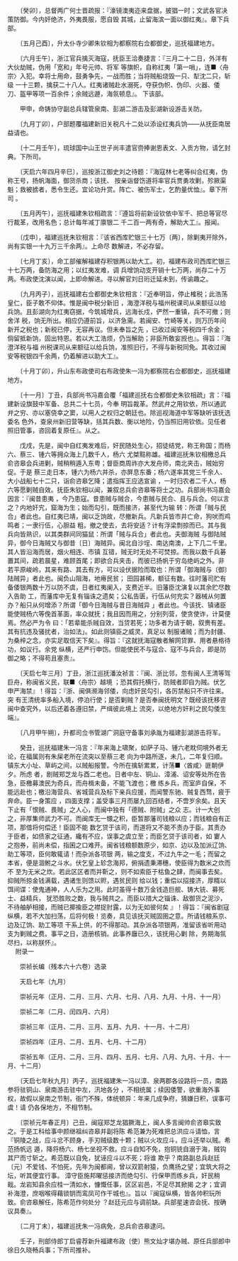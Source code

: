<!-- { "loadSidebar": true } -->
　　〔癸卯〕，总督两广何士晋疏报：『濠镜澳夷迩来盘据，披猖一时；文武各官决策防御。今内奸绝济，外夷畏服，愿自毁 
其城，止留海滨一面以御红夷』。章下兵部。

　　〔五月己酉〕，升太仆寺少卿朱钦相为都察院右佥都御史，巡抚福建地方。

　　〔六月壬午〕，浙江官兵擒灭海寇，抚臣王洽奏捷言：『三月二十二日，外洋有大伙劫贼，伪用「宽和」年号元帅、将军 
等旗帜，自称红夷「第一哨」，连■〈舟宗〉入犯。幸将士用命，鼓勇争先，一战而胜；当将贼船烧毁一只、犁沈二只，斩级 
一十三颗，擒获二十八人。红夷诸贼赴水溺死，夺获伪帜、伪印、火器、倭刀、盔甲等项一百余件；余贼远遯，海氛顿息』。 
下该部。

　　甲申，命铸协守副总兵辖管泉南、彭湖二游击及彭湖新设游击关防。

　　〔九月丁卯〕，户部题覆福建新旧关税凡十二处以添设红夷兵饷——从抚臣南居益请也。

　　〔十二月壬午〕，琉球国中山王世子尚丰遣官赍捧谢恩表文、入贡方物，请乞封典。下所司。

　　〔天启六年四月辛巳〕，巡按浙江御史刘之待题：『海寇林七老等纠合红夷，伪称王号，扬帆海面，御货杀商；该抚、 
按亲诣督饬道将率官兵贾勇攻剿，殄厥渠魁；救被掳者，悉令生还。宜论功升赏。阵亡、被伤军士，乞酌量优恤』。章下所司 
。

　　〔五月丙午〕，巡抚福建朱钦相疏言：『遵旨将前新设钦依中军千、把总等官尽行裁革，改用名色；总计每年减丁廪银二 
千二百一两有奇，解助大工』。报闻。

　　〔戊申〕，福建巡抚朱钦相言：『该省西库贮银三十七万〔两〕，除剿夷开除外，尚有实银一十九万三千余两』。上命尽 
数解进，不必存留。

　　〔七月丁亥〕，命工部催解福建存积银两以助大工。初，福建布政司西库贮银三十七万两，备防海之用；以红夷发难，调 
兵增饷动支开销十七万两，尚存二十万两。布政使沈演以闻，上即命解进。寻以解官刘日珩迁延未到，传谕趣之。

　　〔九月丙子〕，巡抚福建右佥都御史朱钦相言：『近奉明旨，停止榷税；此浩荡皇仁，臣子敢不仰体。惟是闽中税分新旧 
，海澄洋税与福州税课司从来额征以给兵饷。且彭湖向为红夷窃据，今筑城增兵，远海长戍，俨然一重镇，兵不可撤；则舍洋 
税，饷无所出。相应仍遵前旨，以济急需。若闽安、竹崎等关，则万历年间新开之税也；新税已停，无容再议。但未奉旨之先 
，已收过闽安等税四千余金；倘留抵新饷，固出特恩。若以大工浩烦，仍当解助；非臣所敢妄觊也』。得旨：『海澄洋税与福 
州税课司从来额征以给兵饷，准照旧行，不得与新税同免。其收过闽安等税银四千余两，仍着解进以助大工』。

　　〔十月丁卯〕，升山东布政使司右布政使朱一冯为都察院右佥都御史，巡抚福建地方。

　　〔十一月〕丁丑，兵部尚书冯嘉会覆「福建巡抚右佥都御史朱钦相疏」言：『福建新设旗鼓中军备、总共二十七员，今奉 
明旨裁革。然武弁之用钦依，所以通武弁之穷、亦以塞侥幸之窦，以用人之权归之朝廷也。除巡视海道中军等缺听该抚选委名 
色外，查泉州新旧营等缺，括其兵数、衡以地险，仍当照旧用钦依。见任者照旧管事，咨回着复原任』。从之。

　　戊戌，先是，闽中自红夷发难后，奸民随处生心，招徒结党，称王称国；而杨六、蔡三、锺六等拥众海上几数千人，杨六 
尤桀黠称雄。福建巡抚朱钦相檄总兵俞咨皋会兵进剿，贼稍稍遁入东粤；督臣商周祚亦大发舟师，南北夹击，贼始穷促。于是 
蔡三走日本，锺六为杨六并杀，亦屏息东番；杨六遂率其党三千余人、大小战船七十二只，诣俞咨皋乞降；遣指挥王应选宣谕 
，一时归农者二千人，杨六等愿剿贼自效。抚臣朱钦相以闻，兼叙总兵俞咨皋等将士之功。兵部尚书冯嘉会因言：『闽昔患夷 
，今乃患寇。昔患贼与贼合，今患贼与民合、且与兵合。何以言之？内地奸宄，窟海为生；始而勾引，既而接济，甚至代为输 
转：所谓「贼与民合」者此也。自红夷已靖，闽以乏饷故，尽撤新兵。凡新兵皆市井亡命，狗吠而鸡鸣者；一隶行伍，心胆益 
粗。撤之使去，去将安适？计有浮梁剽掠而已。其与我兵向皆熟识，以其类群间同猫鼠：所谓「贼与兵合」者此也。夫御海贼 
与御陆贼异，御今日海贼又与御昔〔日〕海贼异。闽北自沙埕、南达南澳，上下几二千里。其人皆沿海而居，烟火相连、市镇 
互错，贼无时无处不可焚掠。而我以数千兵碁置其间，疏若晨星，难顾首尾；即欲合兵夹击，而彼已扬帆于穷岛绝屿之外。非 
若平原峻岭，其来有路、其去有方，可以设伏据险而取也：所谓「御海贼与〔御〕陆贼异」者此也。闽负山阻海，地瘠民贫； 
田园甚稀，额征有数。往时藩司贮有备倭银两数十万以防不虞，日者红夷阑入，支费近半。旧藩臣沈演复以其余贮尽数入告助 
工，而藩库中无复有锱诛之遗矣；公私告匮，行伍从何充实？器械从何置办？船只从何增添？所谓「御今日海贼与昔日海贼异 
」者此也。今该抚、镇诸臣能使贼杨六等俛首革面，率众就抚；我且因而用之，分别列营，使贪使诈，计莫便焉。然必严为令 
曰：「若辈能杀贼自效，当贷若死；功多者为请于朝，叙赉有差。其有抗违及骚扰者，治如法」。如此则镇臣之威灵，真足以 
制服诸贼；而为封疆、为桑梓之念，亦实足取信天下矣』。得旨：『这就抚海寇散者解网贷罪、用者悬格待功，如议行。余党 
纵横，还严行申饬。但能使民不与寇合、寇不与兵合，即是防御之略；不得苟且塞责』。

　　〔天启七年三月〕丁丑，浙江巡抚潘汝祯言：『闽、浙比邻，忽有闽人王清等驾巨舟，称闽省义民，联■〈舟宗〉越境 
；恐其假托横行，防贼者即自为贼。伏乞申严海禁』！得旨：『浙、闽俱濒海邻倭，向虑奸民勾引，各厉禁船只不许往来。突 
有王清统率多船入境，停泊行使；是否剿贼？是否奉闽抚明文？既经该抚移咨闽中查究外，以后还着各遵旧禁，严缉彼此境上 
流突，以绝地方奸利之民勾倭生端』。

　　〔八月甲午朔〕，升都司佥书管湖广洞庭守备事刘承胤为福建彭湖游击将军。

　　癸丑，巡抚福建朱一冯言：『年来海上啸聚，如萨子马、锺六老眈伺境外者无论，在福属则有朱屎老所在流突以至蔡三老 
向为中路所逐，未几，二年复归顺。镇东大小址、草屿之间，以贼船报警。今所在擒斩累累，计荡■〈酋咸〉匪朝伊夕。所虑 
者，剧贼郑芝龙与酉二老也。日者中左、铜山、漳浦、诏安等处所在告急，臣檄募澳民为奇兵，而舟楫未备，不能飞渡也；檄 
练乡兵，而室庐自保，不能远赴也；檄沿海营兵、省城营兵及标下亲兵应援，而闻警东驰、贼复西骛，疲于奔命。臣一身策应 
，四面支撑；盖受事三月而屡九回百结者，不啻岁余矣。且天下止有「恨贼、畏贼」之人心，而闽中独有「德贼、附贼」之众 
志。计一大创之，非厚集师武力不可。而闽库无一镮之积，臣暂那藩司钱粮以应；而钱粮自有正项，那借将何偿还！臣固不能 
数乞贷于该司，而道将又不能不责办于臣。其责办于臣者，如债家之征通，纔有不应，误事之虞立至；而臣乞贷于该司者，如 
寠人之抱券，前尚未偿，指囷之口难开。闽省钱粮额数原少，如京、边以及加派辽饷、助工等项，臣何敢辄请！而杂派各项银 
两，输之度支，不过九牛之一毛；而留之本省，便是涸鲋之斗水。伏乞皇上轸念海邦，俯捐遗秉滞穗，使臣得为数米之炊而不 
至为无米之炊。若此区区者而并靳之，则不如索臣于枯鱼之肆，而闽事去矣。抑贼所掠金钱满载，遇诸生则馈以赆，遇贫民则 
给以钱；重偿以招接济，厚糈以饵间谍：使鬼通神，人人乐为之用。此时虽得十数万金钱造巨舰、铸大铳、募死士、益精兵， 
犹恐胜败之数，我与贼共之。而臣以措大之锱诛、敌御货之泥沙，不待舳舻相接，而贼已揶揄臣之襟捉肘露，以为无如彼何矣 
』！得旨：『闽省剧寇纵横，若不大加扫荡，后将何极！览奏，具见该抚灭贼固圉之意。所请钱粮系京、边及辽饷、助工等项 
干系上供，的不得那动。其杂派各项银两，准留该省听用动支为剿贼之费。事平之日，造册核销。此事养廱已久，该抚用心剿 
除，务期海氛尽扫，以称朕怀』。  
　 
附录一

　　崇祯长编（残本六十六卷）选录

　　天启七年（九月）　

　　崇祯元年（正月、二月、三月、六月、七月、八月、九月、十月、十一月）

　　崇祯二年（二月、闰四月、六月）

　　崇祯三年（正月、二月、三月、五月、九月、十一月、十二月）

　　崇祯四年（正月、二月、五月、七月、十二月）

　　崇祯五年（正月、二月、三月、四月、五月、七月、八月、九月、十月、十一月、十二月）

　　〔天启七年秋九月〕丙子，巡抚福建朱一冯以漳、泉两郡各设路将一员，南路参将驻铜山、泉南游击驻中左，汛地各分 
，不相统属；续因倭警，欲重海外事权，故假以泉南之节制，衙门不殊，体统顿异：年来几成争府，猜嫌日积，误事可虞！请 
仍各保地方，不相节制。

　　〔崇祯元年春正月〕己丑，闽寇郑芝龙猖獗海上，闽人多言闽帅俞咨皋实致之。于是工科给事中颜继祖纠咨皋并副将陈 
希范兼为死难把总洪应斗请恤，言『铜陵之战，应斗忿不顾身，手刃贼级数十颗；贼以火攻应斗，应斗还举以贼。希范扬帆远 
遁，降将杨六、杨七坐视不救。应斗自知不免，抱铜铳自溺于海，贼钩其尸而寸斩之。希范既以自免，犹诬应斗以不死；将谁 
欺乎？南路副总兵赵廷〔元〕不爱钱、不怕死，先年为闽都阃，曾以双箭射猿，负鹰扬之望；宜筑大将之坛，听其便宜行事。 
漳守臣施邦曜惩接济而绝勾引、行保甲而练乡兵，奸民稍戢。龙岩知县余应桂一清如水，慷慨任事，区区岩邑，不足尽其掀揭 
之才；宜调补海澄，庶咽喉得藉锁钥而鸾凤可作干城也』。旨以『闽寇纵横，皆各帅积玩所致。俞咨皋解任，陈希范作何处分 
？赵廷元应与调前缺。兵部星速咨会抚、按确议具奏』。

　　〔二月丁未〕，福建巡抚朱一冯病免，总兵俞咨皋逮问。

　　壬子，刑部侍郎丁启睿荐新升福建布政〔使〕熊文灿才堪办贼、原任兵部郎中徐日久晓畅兵事；下所司推补。

